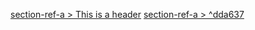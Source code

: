 [section-ref-a > This is a header](section-ref-a.md#this-is-a-header)
[section-ref-a > ^dda637](section-ref-a.md#dda637)

